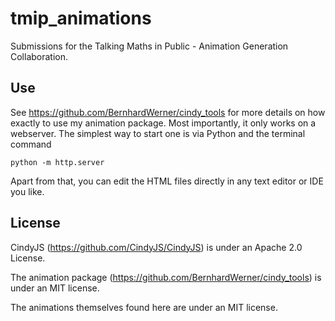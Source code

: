 # tmip_animations
Submissions for the Talking Maths in Public - Animation Generation Collaboration.

## Use
See https://github.com/BernhardWerner/cindy_tools for more details on how exactly to use my animation package. Most importantly, it only works on a webserver. The simplest way to start one is via Python and the terminal command
```
python -m http.server
```
Apart from that, you can edit the HTML files directly in any text editor or IDE you like.

## License
CindyJS (https://github.com/CindyJS/CindyJS) is under an Apache 2.0 License.

The animation package (https://github.com/BernhardWerner/cindy_tools) is under an MIT license.

The animations themselves found here are under an MIT license.
